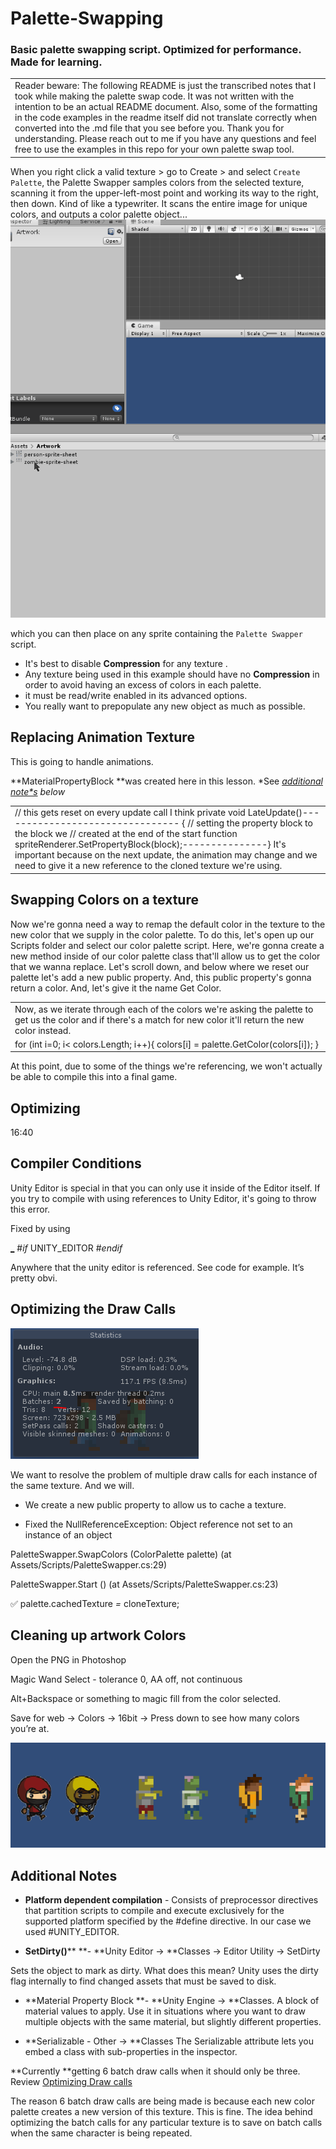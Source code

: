 
# Palette-Swapping
### Basic palette swapping script. Optimized for performance. Made for learning.



<table>
  <tr>
    <td>
    Reader beware: The following README is just the transcribed notes that I took while making the palette swap code. It was not written with the intention to be an actual README document. Also, some of the formatting in the code examples in the readme itself did not translate correctly when converted into the .md file that you see before you. Thank you for understanding. Please reach out to me if you have any questions and feel free to use the examples in this repo for your own palette swap tool.  </td>
 </tr>
</table>

When you right click a valid texture > go to Create > and select `Create Palette`, the Palette Swapper samples colors from the  selected texture, scanning it from the upper-left-most point and working its way to the right, then down. Kind of like a typewriter. It scans the entire image for unique colors, and outputs a color palette object...
![img](https://github.com/emanisgrand/Palette-Swapping/blob/master/README/Create%20a%20new%20scriptable%20obj.gif)

which you can then place on any sprite containing the `Palette Swapper` script.  



- It's best to disable **Compression** for any texture .
- Any texture being used in this example should have no **Compression** in order to avoid having an excess of colors in each palette. 
- it must be read/write enabled in its advanced options. 
- You really want to prepopulate any new object as much as possible. 








## Replacing Animation Texture

This is going to handle animations.

**MaterialPropertyBlock **was created here in this lesson. *See **[additional note*s](#heading=h.qk9v9wt36nqk)* below*

<table>
  <tr>
    <td>// this gets reset on every update call I think
   private void LateUpdate()-------------------------------- {
       // setting the property block to the block we
       // created at the end of the start function
       spriteRenderer.SetPropertyBlock(block);---------------}
It's important because on the next update, the animation may change and we need to give it a new reference to the cloned texture we're using.
</td>
  </tr>
</table>


## Swapping Colors on a texture

Now we're gonna need a way to remap the default color in the texture to the new color that we supply in the color palette. To do this, let's open up our Scripts folder and select our color palette script. Here, we're gonna create a new method inside of our color palette class that'll allow us to get the color that we wanna replace. Let's scroll down, and below where we reset our palette let's add a new public property. And, this public property's gonna return a color. And, let's give it the name Get Color.

<table>
  <tr>
    <td>Now, as we iterate through each of the colors we're asking the palette to get us the color and if there's a match for new color it'll return the new color instead.</td>
  </tr>
  <tr>
    <td>for (int i=0; i< colors.Length; i++){
           colors[i] = palette.GetColor(colors[i]);           }
</td>
  </tr>
</table>


At this point, due to some of the things we're referencing, we won't actually be able to compile this into a final game.

## Optimizing

16:40

## Compiler Conditions

Unity Editor is special in that you can only use it inside of the Editor itself. If you try to compile with using references to Unity Editor, it's going to throw this error.

Fixed by using 

 [_](https://docs.unity3d.com/Manual/PlatformDependentCompilation.html) #*if* UNITY_EDITOR     #*endif*     

Anywhere that the unity editor is referenced. See code for example. It’s pretty obvi.

## Optimizing the Draw Calls

![image alt text](image_1.png)

We want to resolve the problem of multiple draw calls for each instance of the same texture. And we will.

- We create a new public property to allow us to cache a texture.

- Fixed the NullReferenceException: Object reference not set to an instance of an object

PaletteSwapper.SwapColors (ColorPalette palette) (at Assets/Scripts/PaletteSwapper.cs:29)

PaletteSwapper.Start () (at Assets/Scripts/PaletteSwapper.cs:23)

 ✅ palette.cachedTexture *=* cloneTexture;

## Cleaning up artwork Colors

Open the PNG in Photoshop

Magic Wand Select - tolerance 0, AA off, not continuous

Alt+Backspace or something to magic fill from the color selected.

Save for web -> Colors -> 16bit -> Press down to see how many colors you’re at.

![image alt text](image_2.gif)

## Additional Notes

* **Platform dependent compilation** - Consists of preprocessor directives that partition scripts to compile and execute exclusively for the supported platform specified by the #define directive. In our case we used #UNITY_EDITOR.

*  **SetDirty()**** **- **Unity Editor -> **Classes -> Editor Utility -> SetDirty 

Sets the object to mark as dirty. What does this mean? Unity uses the dirty flag internally to find changed assets that must be saved to disk.

* **Material Property Block **- **Unity Engine -> **Classes. 
A block of material values to apply. Use it in situations where you want to draw multiple objects with the same material, but slightly different properties. 

* **Serializable - Other -> **Classes 
The Serializable attribute lets you embed a class with sub-properties in the inspector. 

**Currently **getting 6 batch draw calls when it should only be three. Review [Optimizing Draw calls](#heading=h.kjvlxc6g83uq)

The reason 6 batch draw calls are being made is because each new color palette creates a new version of this texture. This is fine. The idea behind optimizing the batch calls for any particular texture is to save on batch calls when the same character is being repeated. 



